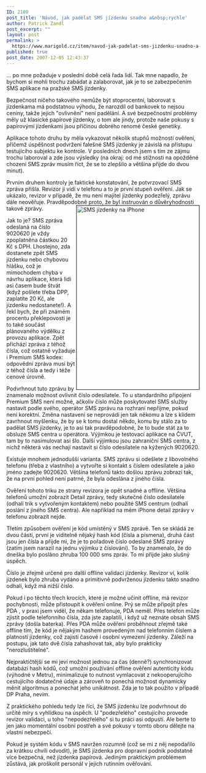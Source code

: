 ```yaml
---
ID: 2180
post_title: 'Návod, jak padělat SMS jízdenku snadno a&nbsp;rychle'
author: Patrick Zandl
post_excerpt: ""
layout: post
permalink: >
  https://www.marigold.cz/item/navod-jak-padelat-sms-jizdenku-snadno-a-rychle
published: true
post_date: 2007-12-05 12:43:37
---
```

... po mne požaduje v poslední době celá řada lidí. Tak mne napadlo, že bychom si mohli trochu zabádat a zalaborovat, jak je to se zabezpečením SMS aplikace na pražské SMS jízdenky.

<!--more-->

Bezpečnost ničeho takového nemůže být stoprocentní, laborovat s jízdenkama má podstatnou výhodu, že narozdíl od bankovek to nejsou ceniny, takže jejich "ovlivnění" není padělání. A své bezpečnostní problémy měly už klasické papírové jízdenky, o tom ale jindy, protože naše pokusy s papírovýmí jízdenkami jsou příčinou dobrého renomé české genetiky. 

Aplikace tohoto druhu by měla vykazovat několik stupňů možností ověření, přičemž úspěšnost podvržení falešné SMS jízdenky je závislá na přístupu testujícího subjektu ke kontrole. V posledních dnech jsem s tím ze zájmu trochu laboroval a zde jsou výsledky (na okraj: od mé stížnosti na opožděné chození SMS zpráv musím říct, že se to zlepšilo a většina přijde do dvou minut).


Prvním druhem kontroly je faktické konstatování, že potvrzovací SMS zpráva přišla. Revizor ji vidí v telefonu a to je první stupeň ověření. Jak se ukázalo, revizor v případě, že mu není majitel jízdenky podezřelý, zprávu dále neověřuje. Pravděpodobně proto, že byl instruován o důvěryhodnosti takové zprávy. 
<img src="http://www.marigold.cz/wp-content/uploads/smsjizdenka-iphone.jpg" width="320" height="480" alt="SMS jízdenky na iPhone" title="SMS jízdenky na iPhone" border="1" align="right" />

Jak to je? SMS zpráva odeslaná na číslo 9020620 je vždy zpoplatněna částkou 20 Kč s DPH. Lhostejno, zda dostanete zpět SMS jízdenku nebo chybovou hlášku, což je mimochodem chyba v návrhu aplikace, která lidi asi časem bude štvát (když pošlete třeba DPP, zaplatíte 20 Kč, ale jízdenku nedostanete!). A řekl bych, že při známém procentu překlepovosti je to také součást plánovaného výdělku z provozu aplikace. Zpět přichází zpráva z téhož čísla, což ostatně vyžaduje i Premium SMS kodex: odpovědní zpráva musí být z téhož čísla a tedy i téže cenové úrovně. 

Podvrhnout tuto zprávu by znamenalo možnost ovlivnit číslo odesilatele. To u standardního připojení Premium SMS není možné, ačkoliv číslo může poskytovatel SMS služby nastavit podle svého, operátor SMS zprávu na rozhraní nepřijme, pokud není korektní. Změna nastavení se neprovádí jen tak někomu a lze s klidem zavrhnout myšlenku, že by se k tomu dostal někdo, komu by stálo za to padělat SMS jízdenky, je to asi tak pravděpodobné, že to bude stát za to obsluze SMS centra u operátora. Výjimkou je testovací aplikace na ČVUT, tam by to nasimulovat asi šlo. Další výjimkou jsou zahraniční SMS centra, z nichž některá vás nechají nastavit si číslo odesilatele na kýžených 9020620. 

Existuje mnohem jednodušší varianta. SMS zprávu si odešlete z libovolného telefonu (třeba z vlastního) a vytvořte si kontakt s číslem odesilatele a jako jméno zadejte 9020620. Většina telefonů takto došlou zprávu zobrazí tak, že na první pohled není patrné, že byla odeslána z jiného čísla. 

Ověření tohoto triku ze strany revizora je opět snadné a offline. Většina telefonů umožní zobrazit Detail zprávy, tedy skutečné číslo odesilatele (odhalí trik s vytvořeným kontaktem) nebo použité SMS centrum (odhalí poslání z jiného SMS centra). Ale například na mém iPhone detail zprávy v telefonu zobrazit nejde. 

Třetím způsobem ověření je kód umístěný v SMS zprávě. Ten se  skládá ze dvou částí, první je viditelně nějaký hash kód (čísla a písmena), druhá část jsou jen čísla a přijde mi, že je to pořadové číslo odeslané SMS zprávy (zatím jsem narazil na jednu výjimku z číslování). To by znamenalo, že do dneška bylo posláno zhruba 100 000 sms zpráv. To mi přijde jako slušný úspěch. 

Číslo je zřejmě určené pro další offline validaci jízdenky. Revizor ví, kolik jízdenek bylo zhruba vydáno a primitivně podvrženou jízdenku takto snadno odhalí, když má nižší číslo. 

Pokud i po těchto třech krocích, které je možné učinit offline, má revizor pochybnosti, může přistoupit k ověření online.  Prý se může připojit přes PDA , v praxi jsem viděl, že někam telefonuje, PDA neměl. Přes telefon může zjistit podle telefonního čísla, zda jste zaplatili, i když už neznáte obsah SMS zprávy (došla baterka). Přes PDA může ověření proběhnout zřejmě také offline tím, že kód je nějakým hashem provedeným nad telefonním číslem a platností jízdenky, což zajistí časové i osobní vymezení jízdenky. Záleží na postupu, jak tato dvě čísla zahashovat tak, aby bylo prakticky "nerozluštitelné". 

Nejpraktičtější se mi jeví možnost jednou za čas (denně?) synchronizovat databázi hash kódů, což umožní používání offline ověření autenticity kódu (výhodné v Metru), minimalizuje to nutnost vymlacovat z nekooperujícího cestujícího dodatečné údaje a zároveň to ponechá možnost dynamicky měnit algoritmus a ponechat jeho unikátnost. Zda je to tak použito v případě DP Praha, nevím. 

Z praktického pohledu tedy lze říci, že SMS jízdenku lze podvrhnout do určité míry s vyhlídkou na úspěch. U "podezřelého" cestujícího provede revizor validaci, u toho "nepodezřelého" si tu práci asi odpustí. Ale berte to jen jako momentální osobní postřeh a své pokusy v tomto oboru dělejte na vlastní nebezpečí. 

Pokud je systém kódu v SMS navržen rozumně (což se mi z něj nepodařilo za krátkou chvíli odvodit), je SMS jízdenka pro dopravní podnik podstatně více bezpečná, než jízdenka papírová. Jediným praktickým problémem zůstává, jak proškolit personál v jejich rutinním ověřování.
